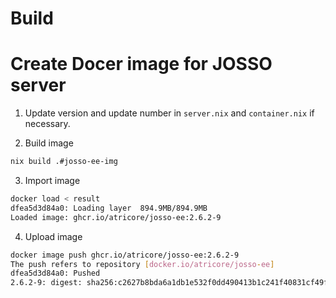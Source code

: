 # Build

# Create Docer image for JOSSO server

1. Update version and update number in `server.nix` and `container.nix` if necessary.  

2. Build image

``` sh
nix build .#josso-ee-img
```

3. Import image

``` sh
docker load < result
dfea5d3d84a0: Loading layer  894.9MB/894.9MB
Loaded image: ghcr.io/atricore/josso-ee:2.6.2-9
```

4. Upload image
``` sh
docker image push ghcr.io/atricore/josso-ee:2.6.2-9
The push refers to repository [docker.io/atricore/josso-ee]
dfea5d3d84a0: Pushed
2.6.2-9: digest: sha256:c2627b8bda6a1db1e532f0dd490413b1c241f40831cf49f90db987b7371a3bef size: 529
```
